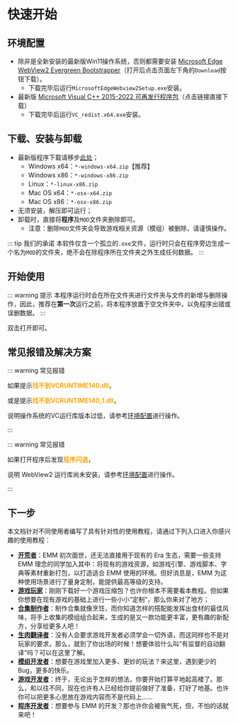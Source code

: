 # 快速开始

## 环境配置

- 除非是全新安装的最新版Win11操作系统，否则都需要安装 [Microsoft Edge WebView2 Evergreen Bootstrapper](https://developer.microsoft.com/en-us/microsoft-edge/webview2/#download-section)（打开后点击页面左下角的`Download`按钮下载）。
  - 下载完毕后运行`MicrosoftEdgeWebview2Setup.exe`安装。
- 最新版 [Microsoft Visual C++ 2015-2022 可再发行程序包](https://aka.ms/vs/17/release/vc_redist.x64.exe)（点击链接直接下载）
  - 下载完毕后运行`VC_redist.x64.exe`安装。

## 下载、安装与卸载

- 最新版程序下载请移步[此处](https://github.com/TacitCoder/emm/releases/latest)；
  - Windows x64：`*-windows-x64.zip`【推荐】
  - Windows x86：`*-windows-x86.zip`
  - Linux：`*-linux-x86.zip`
  - Mac OS x64：`*-osx-x64.zip`
  - Mac OS x86：`*-osx-x86.zip`
- 无须安装，解压即可运行；
- 卸载时，直接将**程序**及`MOD`文件夹删除即可。
  - 注意：删除`MOD`文件夹会导致游戏相关资源（模组）被删除，请谨慎操作。

::: tip 我们的承诺
本软件仅含一个孤立的`.exe`文件，运行时只会在程序旁边生成一个名为`MOD`的文件夹，绝不会在除程序所在文件夹之外生成任何数据。
:::

## 开始使用

::: warning 提示
本程序运行时会在所在文件夹进行文件夹与文件的新增与删除操作，因此，推荐在**第一次**运行之前，将本程序放置于空文件夹中，以免程序出错或误删数据。
:::

双击打开即可。

## 常见报错及解决方案

::: warning 常见报错

如果提示<b style="color:Orange">找不到VCRUNTIME140.dll</b>，

或是提示<b style="color:Orange">找不到VCRUNTIME140_1.dll</b>，

说明操作系统的VC运行库版本过低，请参考[环境配置](#环境配置)进行操作。

:::

::: warning 常见报错

如果打开程序后发现<b style="color:Orange">程序闪退</b>，

说明 WebView2 运行库尚未安装，请参考[环境配置](#环境配置)进行操作。

:::

## 下一步

本文档针对不同使用者编写了具有针对性的使用教程，请通过下列入口进入你感兴趣的使用教程：

- [**开荒者**](../tutorial/frontier)：EMM 初次面世，还无法直接用于现有的 Era 生态，需要一些支持 EMM 理念的同学加入其中：将现有的游戏资源，如游戏引擎、游戏脚本、字典等素材重新打包，以打造适合 EMM 使用的环境。但好消息是，EMM 为这种使用场景进行了量身定制，能提供最高等级的支持。
- [**游戏玩家**](../tutorial/player)：刚刚下载好一个游戏压缩包？也许你根本不需要看本教程。但如果你想要在现有游戏的基础上进行一些小小“定制”，那么你来对了地方；
- [**合集制作者**](../tutorial/packager)：制作合集就像烹饪，而你知道怎样的搭配能发挥出食材的最佳风味，将手上收集的模组组合起来，生成的是又一款功能更丰富，更有趣的新配方，分享给更多人吧！
- [**生肉翻译者**](../tutorial/translator)：没有人会要求游戏开发者必须学会一切外语，而这同样也不是对玩家的要求，那么，就到了你出场的时候！想要体验什么叫“有监督的自动翻译”吗？可以在这里了解。
- [**模组开发者**](../tutorial/modder)：想要在游戏里加入更多、更妙的玩法？来这里，遇到更少的Bug，更多的快乐。
- [**游戏开发者**](../tutorial/developer)：终于，无论出于怎样的想法，你要开始打算平地起高楼了。那么，和以往不同，现在也许有人已经给你提前做好了准备，打好了地基。也许你可以把更多心思放在游戏内容而不是代码上……
- [**程序开发者**](../tutorial/contributor)：想要参与 EMM 的开发？那也许你会被我气死，但，不怕的话就来吧！
